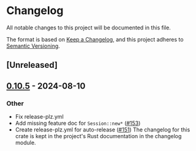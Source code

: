 # Changelog
All notable changes to this project will be documented in this file.

The format is based on [Keep a Changelog](https://keepachangelog.com/en/1.0.0/),
and this project adheres to [Semantic Versioning](https://semver.org/spec/v2.0.0.html).

## [Unreleased]

## [0.10.5](https://github.com/openssh-rust/openssh/compare/v0.10.4...v0.10.5) - 2024-08-10

### Other
- Fix release-plz.yml
- Add missing feature doc for `Session::new*` ([#153](https://github.com/openssh-rust/openssh/pull/153))
- Create release-plz.yml for auto-release ([#151](https://github.com/openssh-rust/openssh/pull/151))
The changelog for this crate is kept in the project's Rust documentation in the changelog module.
